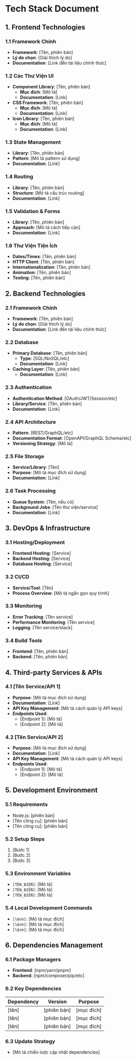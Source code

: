 # Tech Stack Document

<!-- Template cho tài liệu Tech Stack -->

## 1. Frontend Technologies

### 1.1 Framework Chính

- **Framework**: [Tên, phiên bản]
- **Lý do chọn**: [Giải thích lý do]
- **Documentation**: [Link đến tài liệu chính thức]

### 1.2 Các Thư Viện UI

- **Component Library**: [Tên, phiên bản]
  - **Mục đích**: [Mô tả]
  - **Documentation**: [Link]
- **CSS Framework**: [Tên, phiên bản]
  - **Mục đích**: [Mô tả]
  - **Documentation**: [Link]
- **Icon Library**: [Tên, phiên bản]
  - **Mục đích**: [Mô tả]
  - **Documentation**: [Link]

### 1.3 State Management

- **Library**: [Tên, phiên bản]
- **Pattern**: [Mô tả pattern sử dụng]
- **Documentation**: [Link]

### 1.4 Routing

- **Library**: [Tên, phiên bản]
- **Structure**: [Mô tả cấu trúc routing]
- **Documentation**: [Link]

### 1.5 Validation & Forms

- **Library**: [Tên, phiên bản]
- **Approach**: [Mô tả cách tiếp cận]
- **Documentation**: [Link]

### 1.6 Thư Viện Tiện Ích

- **Dates/Times**: [Tên, phiên bản]
- **HTTP Client**: [Tên, phiên bản]
- **Internationalization**: [Tên, phiên bản]
- **Animation**: [Tên, phiên bản]
- **Testing**: [Tên, phiên bản]

## 2. Backend Technologies

### 2.1 Framework Chính

- **Framework**: [Tên, phiên bản]
- **Lý do chọn**: [Giải thích lý do]
- **Documentation**: [Link đến tài liệu chính thức]

### 2.2 Database

- **Primary Database**: [Tên, phiên bản]
  - **Type**: [SQL/NoSQL/etc]
  - **Documentation**: [Link]
- **Caching Layer**: [Tên, phiên bản]
  - **Documentation**: [Link]

### 2.3 Authentication

- **Authentication Method**: [OAuth/JWT/Session/etc]
- **Library/Service**: [Tên, phiên bản]
- **Documentation**: [Link]

### 2.4 API Architecture

- **Pattern**: [REST/GraphQL/etc]
- **Documentation Format**: [OpenAPI/GraphQL Schema/etc]
- **Versioning Strategy**: [Mô tả]

### 2.5 File Storage

- **Service/Library**: [Tên]
- **Purpose**: [Mô tả mục đích sử dụng]
- **Documentation**: [Link]

### 2.6 Task Processing

- **Queue System**: [Tên, nếu có]
- **Background Jobs**: [Tên thư viện/service]
- **Documentation**: [Link]

## 3. DevOps & Infrastructure

### 3.1 Hosting/Deployment

- **Frontend Hosting**: [Service]
- **Backend Hosting**: [Service]
- **Database Hosting**: [Service]

### 3.2 CI/CD

- **Service/Tool**: [Tên]
- **Process Overview**: [Mô tả ngắn gọn quy trình]

### 3.3 Monitoring

- **Error Tracking**: [Tên service]
- **Performance Monitoring**: [Tên service]
- **Logging**: [Tên service/stack]

### 3.4 Build Tools

- **Frontend**: [Tên, phiên bản]
- **Backend**: [Tên, phiên bản]

## 4. Third-party Services & APIs

### 4.1 [Tên Service/API 1]

- **Purpose**: [Mô tả mục đích sử dụng]
- **Documentation**: [Link]
- **API Key Management**: [Mô tả cách quản lý API keys]
- **Endpoints Used**:
  - [Endpoint 1]: [Mô tả]
  - [Endpoint 2]: [Mô tả]

### 4.2 [Tên Service/API 2]

- **Purpose**: [Mô tả mục đích sử dụng]
- **Documentation**: [Link]
- **API Key Management**: [Mô tả cách quản lý API keys]
- **Endpoints Used**:
  - [Endpoint 1]: [Mô tả]
  - [Endpoint 2]: [Mô tả]

## 5. Development Environment

### 5.1 Requirements

- Node.js: [phiên bản]
- [Tên công cụ]: [phiên bản]
- [Tên công cụ]: [phiên bản]

### 5.2 Setup Steps

1. [Bước 1]
2. [Bước 2]
3. [Bước 3]

### 5.3 Environment Variables

- `[TÊN_BIẾN]`: [Mô tả]
- `[TÊN_BIẾN]`: [Mô tả]
- `[TÊN_BIẾN]`: [Mô tả]

### 5.4 Local Development Commands

- `[lệnh]`: [Mô tả mục đích]
- `[lệnh]`: [Mô tả mục đích]
- `[lệnh]`: [Mô tả mục đích]

## 6. Dependencies Management

### 6.1 Package Managers

- **Frontend**: [npm/yarn/pnpm]
- **Backend**: [npm/composer/pip/etc]

### 6.2 Key Dependencies

| Dependency | Version     | Purpose    |
| ---------- | ----------- | ---------- |
| [tên]      | [phiên bản] | [mục đích] |
| [tên]      | [phiên bản] | [mục đích] |
| [tên]      | [phiên bản] | [mục đích] |

### 6.3 Update Strategy

- [Mô tả chiến lược cập nhật dependencies]
